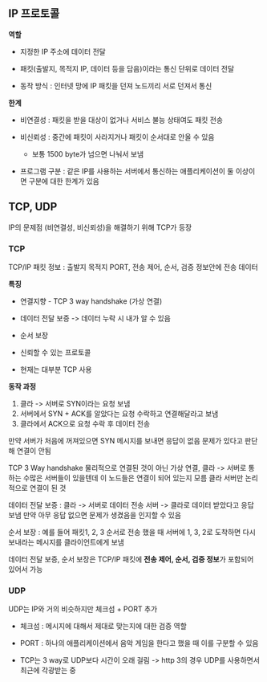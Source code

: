 ## **IP 프로토콜**
**역할**

* 지정한 IP 주소에 데이터 전달

* 패킷(출발지, 목적지 IP, 데이터 등을 담음)이라는 통신 단위로 데이터 전달

* 동작 방식 : 인터넷 망에 IP 패킷을 던져 노드끼리 서로 던져서 통신

**한계**

* 비연결성 : 패킷을 받을 대상이 없거나 서비스 불능 상태여도 패킷 전송

* 비신뢰성 : 중간에 패킷이 사라지거나 패킷이 순서대로 안올 수 있음
    * 보통 1500 byte가 넘으면 나눠서 보냄

* 프로그램 구분 : 같은 IP를 사용하는 서버에서 통신하는 애플리케이션이 둘 이상이면 구분에 대한 한계가 있음


## **TCP, UDP**

IP의 문제점 (비연결성, 비신뢰성)을 해결하기 위해 TCP가 등장

### **TCP**

TCP/IP 패킷 정보 : 출발지 목적지 PORT, 전송 제어, 순서, 검증 정보안에 전송 데이터

**특징**

* 연결지향 - TCP 3 way handshake (가상 연결)

* 데이터 전달 보증 -> 데이터 누락 시 내가 알 수 있음

* 순서 보장

* 신뢰할 수 있는 프로토콜

* 현재는 대부분 TCP 사용

**동작 과정**

1. 클라 -> 서버로 SYN이라는 요청 보냄
2. 서버에서 SYN + ACK를 알았다는 요청 수락하고 연결해달라고 보냄
3. 클라에서 ACK으로 요청 수락 후 데이터 전송

만약 서버가 처음에 꺼져있으면 SYN 메시지를 보내면 응답이 없음 문제가 있다고 판단해 연결이 안됨

TCP 3 Way handshake 물리적으로 연결된 것이 아닌 가상 연결, 클라 -> 서버로 통하는 수많은 서버들이 있을텐데 이 노드들은 연결이 되어 있는지 모름 클라 서버만 논리적으로 연결이 된 것

데이터 전달 보증 : 클라 -> 서버로 데이터 전송 서버 -> 클라로 데이터 받았다고 응답 보냄 만약 아무 응답 없으면 문제가 생겼음을 인지할 수 있음

순서 보장 : 예를 들어 패킷1, 2, 3 순서로 전송 했을 때 서버에 1, 3, 2로 도착하면 다시 보내라는 메시지를 클라이언트에게 보냄

데이터 전달 보증, 순서 보장은 TCP/IP 패킷에 **전송 제어, 순서, 검증 정보**가 포함되어 있어서 가능

### **UDP**

UDP는 IP와 거의 비슷하지만 체크섬 + PORT 추가

* 체크섬 : 메시지에 대해서 제대로 맞는지에 대한 검증 역할

* PORT : 하나의 애플리케이션에서 음악 게임을 한다고 했을 때 이를 구분할 수 있음

* TCP는 3 way로 UDP보다 시간이 오래 걸림 -> http 3의 경우 UDP를 사용하면서 최근에 각광받는 중